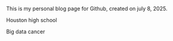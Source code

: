 This is my personal blog page for Github, created on july 8, 2025.

Houston high school

Big data cancer
